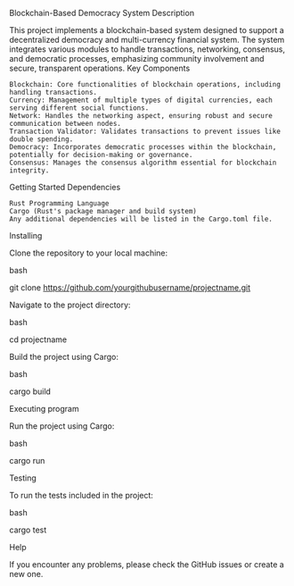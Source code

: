 Blockchain-Based Democracy System
Description

This project implements a blockchain-based system designed to support a decentralized democracy and multi-currency financial system. The system integrates various modules to handle transactions, networking, consensus, and democratic processes, emphasizing community involvement and secure, transparent operations.
Key Components

    Blockchain: Core functionalities of blockchain operations, including handling transactions.
    Currency: Management of multiple types of digital currencies, each serving different social functions.
    Network: Handles the networking aspect, ensuring robust and secure communication between nodes.
    Transaction Validator: Validates transactions to prevent issues like double spending.
    Democracy: Incorporates democratic processes within the blockchain, potentially for decision-making or governance.
    Consensus: Manages the consensus algorithm essential for blockchain integrity.

Getting Started
Dependencies

    Rust Programming Language
    Cargo (Rust's package manager and build system)
    Any additional dependencies will be listed in the Cargo.toml file.

Installing

Clone the repository to your local machine:

bash

git clone https://github.com/yourgithubusername/projectname.git

Navigate to the project directory:

bash

cd projectname

Build the project using Cargo:

bash

cargo build

Executing program

Run the project using Cargo:

bash

cargo run

Testing

To run the tests included in the project:

bash

cargo test

Help

If you encounter any problems, please check the GitHub issues or create a new one.
